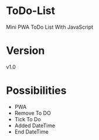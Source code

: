 # ToDo-List
Mini PWA ToDo List With JavaScript

# Version
v1.0

# Possibilities
* PWA
* Remove To DO
* Tick To Do
* Added DateTime
* End DateTime

